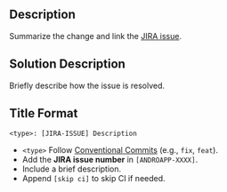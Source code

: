 ## Description

Summarize the change and link
the [JIRA issue](https://dhis2.atlassian.net/browse/ANDROAPP-<ISSUE-NUMBER>).

## Solution Description

Briefly describe how the issue is resolved.

## Title Format

`<type>: [JIRA-ISSUE] Description`

- `<type>` Follow [Conventional Commits](https://www.conventionalcommits.org/en/v1.0.0/) (e.g., `fix`, `feat`).
- Add the **JIRA issue number** in `[ANDROAPP-XXXX]`.
- Include a brief description.
- Append `[skip ci]` to skip CI if needed.